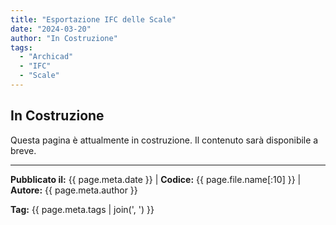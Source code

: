 ```yaml
---
title: "Esportazione IFC delle Scale"
date: "2024-03-20"
author: "In Costruzione"
tags:
  - "Archicad"
  - "IFC"
  - "Scale"
---
```


## In Costruzione

Questa pagina è attualmente in costruzione. Il contenuto sarà disponibile a breve.

---
**Pubblicato il:** {{ page.meta.date }} | **Codice:** {{ page.file.name[:10] }}  | **Autore:** {{ page.meta.author }}

**Tag:** {{ page.meta.tags | join(', ') }} 